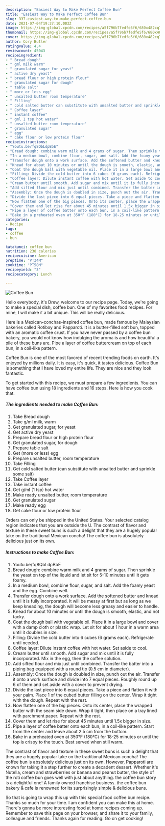 ```yaml
---
description: "Easiest Way to Make Perfect Coffee Bun"
title: "Easiest Way to Make Perfect Coffee Bun"
slug: 337-easiest-way-to-make-perfect-coffee-bun
date: 2021-07-04T19:27:10.003Z
image: https://img-global.cpcdn.com/recipes/a5f796b7fedfe5f6/680x482cq70/coffee-bun-recipe-main-photo.jpg
thumbnail: https://img-global.cpcdn.com/recipes/a5f796b7fedfe5f6/680x482cq70/coffee-bun-recipe-main-photo.jpg
cover: https://img-global.cpcdn.com/recipes/a5f796b7fedfe5f6/680x482cq70/coffee-bun-recipe-main-photo.jpg
author: Cory Butler
ratingvalue: 4.4
reviewcount: 45043
recipeingredient:
- " Bread dough"
- " gml milk warm"
- " granulated sugar for yeast"
- " active dry yeast"
- " bread flour or high protein flour"
- " granulated sugar for dough"
- " table salt"
- " more or less egg"
- " unsalted butter room temperature"
- " Filling"
- " cold salted butter can substitute with unsalted butter and sprinkle some salt"
- " Coffee layer"
- " instant coffee"
- " gml 1 tsp hot water"
- " unsalted butter room temperature"
- " granulated sugar"
- " egg"
- " cake flour or low protein flour"
recipeinstructions:
- "Youtu.be/fq8QbLdpBbE"
- "Bread dough: combine warm milk and 4 grams of sugar. Then sprinkle the yeast on top of the liquid and let sit for 5-10 minutes until it gets foamy."
- "In a medium bowl, combine flour, sugar, and salt. Add the foamy yeast and the egg. Combine well."
- "Transfer dough onto a work surface. Add the softened butter and knead until it is fully incorporated. It will be messy at first but as long as we keep kneading, the dough will become less greasy and easier to handle."
- "Knead for about 10 minutes or until the dough is smooth, elastic, and not tacky."
- "Coat the dough ball with vegetable oil. Place it in a large bowl and cover with a damp cloth or plastic wrap. Let sit for about 1 hour in a warm area until it doubles in size."
- "Filling: Divide the cold butter into 6 cubes (6 grams each). Refrigerate until needed."
- "Coffee layer: Dilute instant coffee with hot water. Set aside to cool."
- "Cream butter until smooth. Add sugar and mix until it is fully incorporated. Mix in the egg, then the coffee solution."
- "Add sifted flour and mix just until combined. Transfer the batter into a piping bag equipped with a round tip (0.5 cm in diameter)."
- "Assembly: Once the dough is doubled in size, punch out the air. Transfer it onto a work surface and divide into 7 equal pieces. Roughly round up 6 of them and set aside with a cover to prevent drying."
- "Divide the last piece into 6 equal pieces. Take a piece and flatten it with your palm. Place 1 of the cubed butter filling on the center. Wrap it tight with the dough. Repeat with the rest."
- "Now flatten one of the big pieces. Onto its center, place the wrapped butter with the seam side down. Wrap it tight, then place on a tray lined with parchment paper. Repeat with the rest."
- "Cover them and let rise for about 45 minutes until 1.5x bigger in size."
- "Pipe a layer of coffee batter onto each bun, in a coil-like pattern. Start from the center and leave about 2.5 cm from the bottom."
- "Bake in a preheated oven at 350°F (180°C) for 18-25 minutes or until the top is crispy to the touch. Best served when still warm."
categories:
- Recipe
tags:
- coffee
- bun

katakunci: coffee bun 
nutrition: 238 calories
recipecuisine: American
preptime: "PT34M"
cooktime: "PT58M"
recipeyield: "3"
recipecategory: Lunch

---
```



![Coffee Bun](https://img-global.cpcdn.com/recipes/a5f796b7fedfe5f6/680x482cq70/coffee-bun-recipe-main-photo.jpg)

Hello everybody, it's Drew, welcome to our recipe page. Today, we're going to make a special dish, coffee bun. One of my favorites food recipes. For mine, I will make it a bit unique. This will be really delicious.

Here is a Mexican-conchas-inspired coffee bun, made famous by Malaysian bakeries called Rotiboy and Papparoti. It is a butter-filled soft bun, topped with an aromatic coffee crust. If you have never passed by a coffee bun bakery, you would not know how indulging the aroma is and how beautiful a pile of these buns are. Pipe a layer of coffee buttercream on top of each bun, in a coil-like pattern.

Coffee Bun is one of the most favored of recent trending foods on earth. It's enjoyed by millions daily. It is easy, it's quick, it tastes delicious. Coffee Bun is something that I have loved my entire life. They are nice and they look fantastic.


To get started with this recipe, we must prepare a few ingredients. You can have coffee bun using 18 ingredients and 16 steps. Here is how you cook that.

<!--inarticleads1-->

##### The ingredients needed to make Coffee Bun:

1. Take  Bread dough
1. Take  g/ml milk, warm
1. Get  granulated sugar, for yeast
1. Get  active dry yeast
1. Prepare  bread flour or high protein flour
1. Get  granulated sugar, for dough
1. Prepare  table salt
1. Get  (more or less) egg
1. Prepare  unsalted butter, room temperature
1. Take  Filling
1. Get  cold salted butter (can substitute with unsalted butter and sprinkle some salt)
1. Take  Coffee layer
1. Take  instant coffee
1. Get  g/ml (1 tsp) hot water
1. Make ready  unsalted butter, room temperature
1. Get  granulated sugar
1. Make ready  egg
1. Get  cake flour or low protein flour


Orders can only be shipped in the United States. Your selected catalog region indicates that you are outside the U. The contrast of flavor and texture in these sweet buns is such a delight that they are a hugely popular take on the traditional Mexican concha! The coffee bun is absolutely delicious just on its own. 

<!--inarticleads2-->

##### Instructions to make Coffee Bun:

1. Youtu.be/fq8QbLdpBbE
1. Bread dough: combine warm milk and 4 grams of sugar. Then sprinkle the yeast on top of the liquid and let sit for 5-10 minutes until it gets foamy.
1. In a medium bowl, combine flour, sugar, and salt. Add the foamy yeast and the egg. Combine well.
1. Transfer dough onto a work surface. Add the softened butter and knead until it is fully incorporated. It will be messy at first but as long as we keep kneading, the dough will become less greasy and easier to handle.
1. Knead for about 10 minutes or until the dough is smooth, elastic, and not tacky.
1. Coat the dough ball with vegetable oil. Place it in a large bowl and cover with a damp cloth or plastic wrap. Let sit for about 1 hour in a warm area until it doubles in size.
1. Filling: Divide the cold butter into 6 cubes (6 grams each). Refrigerate until needed.
1. Coffee layer: Dilute instant coffee with hot water. Set aside to cool.
1. Cream butter until smooth. Add sugar and mix until it is fully incorporated. Mix in the egg, then the coffee solution.
1. Add sifted flour and mix just until combined. Transfer the batter into a piping bag equipped with a round tip (0.5 cm in diameter).
1. Assembly: Once the dough is doubled in size, punch out the air. Transfer it onto a work surface and divide into 7 equal pieces. Roughly round up 6 of them and set aside with a cover to prevent drying.
1. Divide the last piece into 6 equal pieces. Take a piece and flatten it with your palm. Place 1 of the cubed butter filling on the center. Wrap it tight with the dough. Repeat with the rest.
1. Now flatten one of the big pieces. Onto its center, place the wrapped butter with the seam side down. Wrap it tight, then place on a tray lined with parchment paper. Repeat with the rest.
1. Cover them and let rise for about 45 minutes until 1.5x bigger in size.
1. Pipe a layer of coffee batter onto each bun, in a coil-like pattern. Start from the center and leave about 2.5 cm from the bottom.
1. Bake in a preheated oven at 350°F (180°C) for 18-25 minutes or until the top is crispy to the touch. Best served when still warm.


The contrast of flavor and texture in these sweet buns is such a delight that they are a hugely popular take on the traditional Mexican concha! The coffee bun is absolutely delicious just on its own. However, Papparoti are known for taking it a step further to create a decadent dessert. Whether it&#39;s Nutella, cream and strawberries or banana and peanut butter, the style of the roti coffee bun goes well with just about anything. the coffee bun story is a delightful one! A family owned franchise business. the coffee bun bakery &amp; cafe is renowned for its surprisingly simple &amp; delicious buns. 

So that is going to wrap this up with this special food coffee bun recipe. Thanks so much for your time. I am confident you can make this at home. There's gonna be more interesting food at home recipes coming up. Remember to save this page on your browser, and share it to your family, colleague and friends. Thanks again for reading. Go on get cooking!
